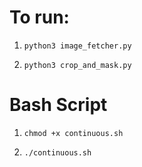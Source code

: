 # To run:

1. `python3 image_fetcher.py`

2. `python3 crop_and_mask.py`

# Bash Script

1. `chmod +x continuous.sh`

2. `./continuous.sh`